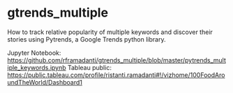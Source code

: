 # gtrends_multiple
How to track relative popularity of multiple keywords and discover their stories using Pytrends, a Google Trends python library.

Jupyter Notebook: https://github.com/rframadanti/gtrends_multiple/blob/master/pytrends_multiple_keywords.ipynb
Tableau public: https://public.tableau.com/profile/ristanti.ramadanti#!/vizhome/100FoodAroundTheWorld/Dashboard1
